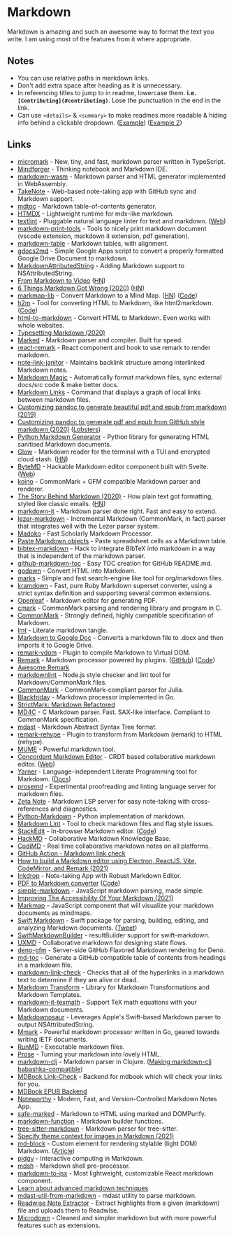 # Markdown

Markdown is amazing and such an awesome way to format the text you write. I am using most of the features from it where appropriate.

## Notes

- You can use relative paths in markdown links.
- Don't add extra space after heading as it is unnecessary.
- In referencing titles to jump to in readme, lowercase them. **i.e. `[Contributing](#contributing)`**. Lose the punctuation in the end in the link.
- Can use `<details>` & `<summary>` to make readmes more readable & hiding info behind a clickable dropdown. ([Example](https://github.com/amejiarosario/dsa.js-data-structures-algorithms-javascript)) ([Example 2](https://gist.github.com/joyrexus/16041f2426450e73f5df9391f7f7ae5f))

## Links

- [micromark](https://github.com/micromark/micromark) - New, tiny, and fast, markdown parser written in TypeScript.
- [Mindforger](https://github.com/dvorka/mindforger) - Thinking notebook and Markdown IDE.
- [markdown-wasm](https://github.com/rsms/markdown-wasm) - Markdown parser and HTML generator implemented in WebAssembly.
- [TakeNote](https://github.com/taniarascia/takenote) - Web-based note-taking app with GitHub sync and Markdown support.
- [mdtoc](https://github.com/tallclair/mdtoc) - Markdown table-of-contents generator.
- [HTMDX](https://github.com/michael-klein/htmdx) - Lightweight runtime for mdx-like markdown.
- [textlint](https://github.com/textlint/textlint) - Pluggable natural language linter for text and markdown. ([Web](https://textlint.github.io/))
- [markdown-print-tools](https://github.com/Clikengo/markdown-print-tools) - Tools to nicely print markdown document (vscode extension, markdown it extension, pdf generation).
- [markdown-table](https://github.com/wooorm/markdown-table) - Markdown tables, with alignment.
- [gdocs2md](https://github.com/mangini/gdocs2md) - Simple Google Apps script to convert a properly formatted Google Drive Document to markdown.
- [MarkdownAttributedString](https://github.com/chockenberry/MarkdownAttributedString) - Adding Markdown support to NSAttributedString.
- [From Markdown to Video](https://www.videopuppet.com/docs/script/) ([HN](https://news.ycombinator.com/item?id=22718854))
- [6 Things Markdown Got Wrong (2020)](https://www.swyx.io/writing/markdown-mistakes/) ([HN](https://news.ycombinator.com/item?id=22776108))
- [markmap-lib](https://markmap.js.org/) - Convert Markdown to a Mind Map. ([HN](https://news.ycombinator.com/item?id=22831015)) ([Code](https://github.com/gera2ld/markmap-lib))
- [h2m](http://tinyambition.com/h2m/) - Tool for converting HTML to Markdown, like html2markdown. ([Code](https://github.com/island205/h2m))
- [html-to-markdown](https://github.com/JohannesKaufmann/html-to-markdown) - Convert HTML to Markdown. Even works with whole websites.
- [Typesetting Markdown (2020)](https://dave.autonoma.ca/blog/2019/05/22/typesetting-markdown-part-1/)
- [Marked](https://github.com/markedjs/marked) - Markdown parser and compiler. Built for speed.
- [react-remark](https://github.com/ChristianMurphy/react-remark) - React component and hook to use remark to render markdown.
- [note-link-janitor](https://github.com/andymatuschak/note-link-janitor) - Maintains backlink structure among interlinked Markdown notes.
- [Markdown Magic](https://github.com/DavidWells/markdown-magic) - Automatically format markdown files, sync external docs/src code & make better docs.
- [Markdown Links](https://github.com/tchayen/markdown-links) - Command that displays a graph of local links between markdown files.
- [Customizing pandoc to generate beautiful pdf and epub from markdown (2019)](https://learnbyexample.github.io/tutorial/ebook-generation/customizing-pandoc/)
- [Customizing pandoc to generate pdf and epub from GitHub style markdown (2020)](https://learnbyexample.github.io/customizing-pandoc/) ([Lobsters](https://lobste.rs/s/zgsdgg/customizing_pandoc_generate_pdf_epub))
- [Python Markdown Generator](https://github.com/Nicceboy/python-markdown-generator) - Python library for generating HTML sanitised Markdown documents.
- [Glow](https://github.com/charmbracelet/glow) - Markdown reader for the terminal with a TUI and encrypted cloud stash. ([HN](https://news.ycombinator.com/item?id=24810312))
- [ByteMD](https://github.com/bytedance/bytemd) - Hackable Markdown editor component built with Svelte. ([Web](https://bytedance.github.io/bytemd/))
- [koino](https://github.com/kivikakk/koino) - CommonMark + GFM compatible Markdown parser and renderer.
- [The Story Behind Markdown (2020)](https://capiche.com/e/markdown-history) - How plain text got formatting, styled like classic emails. ([HN](https://news.ycombinator.com/item?id=24860615))
- [markdown-it](https://github.com/markdown-it/markdown-it) - Markdown parser done right. Fast and easy to extend.
- [lezer-markdown](https://github.com/lezer-parser/markdown) - Incremental Markdown (CommonMark, in fact) parser that integrates well with the Lezer parser system.
- [Madoko](https://github.com/koka-lang/madoko) - Fast Scholarly Markdown Processor.
- [Paste Markdown objects](https://github.com/github/paste-markdown) - Paste spreadsheet cells as a Markdown table.
- [bibtex-markdown](https://github.com/kyledewey/bibtex-markdown) - Hack to integrate BibTeX into markdown in a way that is independent of the markdown parser.
- [github-markdown-toc](https://github.com/ekalinin/github-markdown-toc.go) - Easy TOC creation for GitHub README.md.
- [godown](https://github.com/mattn/godown) - Convert HTML into Markdown.
- [marks](https://github.com/isamert/marks) - Simple and fast search-engine like tool for org/markdown files.
- [kramdown](https://github.com/gettalong/kramdown) - Fast, pure Ruby Markdown superset converter, using a strict syntax definition and supporting several common extensions.
- [Openleaf](https://github.com/werner-duvaud/openleaf-markdown-pdf) - Markdown editor for generating PDF.
- [cmark](https://github.com/commonmark/cmark) - CommonMark parsing and rendering library and program in C.
- [CommonMark](https://commonmark.org/) - Strongly defined, highly compatible specification of Markdown.
- [lmt](https://github.com/driusan/lmt) - Literate markdown tangle.
- [Markdown to Google Doc](https://github.com/timwis/markdown-to-google-doc) - Converts a markdown file to .docx and then imports it to Google Drive.
- [remark-vdom](https://github.com/remarkjs/remark-vdom) - Plugin to compile Markdown to Virtual DOM.
- [Remark](https://remark.js.org/) - Markdown processor powered by plugins. ([GitHub](https://github.com/remarkjs)) ([Code](https://github.com/remarkjs/remark))
- [Awesome Remark](https://github.com/remarkjs/awesome-remark)
- [markdownlint](https://github.com/DavidAnson/markdownlint) - Node.js style checker and lint tool for Markdown/CommonMark files.
- [CommonMark](https://github.com/MichaelHatherly/CommonMark.jl) - CommonMark-compliant parser for Julia.
- [Blackfriday](https://github.com/russross/blackfriday) - Markdown processor implemented in Go.
- [StrictMark: Markdown Refactored](http://doc.replicated.cc/^Wiki/strictmark.sm)
- [MD4C](https://github.com/mity/md4c) - C Markdown parser. Fast. SAX-like interface. Compliant to CommonMark specification.
- [mdast](https://github.com/syntax-tree/mdast) - Markdown Abstract Syntax Tree format.
- [remark-rehype](https://github.com/remarkjs/remark-rehype) - Plugin to transform from Markdown (remark) to HTML (rehype).
- [MUME](https://github.com/shd101wyy/mume) - Powerful markdown tool.
- [Concordant Markdown Editor](https://github.com/concordant/c-markdown-editor) - CRDT based collaborative markdown editor. ([Web](https://concordant.io/))
- [Yarner](https://github.com/mlange-42/yarner) - Language-independent Literate Programming tool for Markdown. ([Docs](https://mlange-42.github.io/yarner/))
- [prosemd](https://github.com/kitten/prosemd-lsp) - Experimental proofreading and linting language server for markdown files.
- [Zeta Note](https://github.com/artempyanykh/zeta-note) - Markdown LSP server for easy note-taking with cross-references and diagnostics.
- [Python-Markdown](https://github.com/Python-Markdown/markdown) - Python implementation of markdown.
- [Markdown Lint](https://github.com/markdownlint/markdownlint) - Tool to check markdown files and flag style issues.
- [StackEdit](https://stackedit.io/) - In-browser Markdown editor. ([Code](https://github.com/benweet/stackedit))
- [HackMD](https://hackmd.io/) - Collaborative Markdown Knowledge Base.
- [CodiMD](https://github.com/hackmdio/codimd) - Real time collaborative markdown notes on all platforms.
- [GitHub Action - Markdown link check](https://github.com/gaurav-nelson/github-action-markdown-link-check)
- [How to build a Markdown editor using Electron, ReactJS, Vite, CodeMirror, and Remark (2021)](https://www.youtube.com/watch?v=gxBis8EgoAg)
- [Inkdrop](https://www.inkdrop.app/) - Note-taking App with Robust Markdown Editor.
- [PDF to Markdown converter](https://pdf2md.morethan.io/) ([Code](https://github.com/jzillmann/pdf-to-markdown))
- [simple-markdown](https://github.com/Khan/simple-markdown) - JavaScript markdown parsing, made simple.
- [Improving The Accessibility Of Your Markdown (2021)](https://www.smashingmagazine.com/2021/09/improving-accessibility-of-markdown/)
- [Markmap](https://github.com/dundalek/markmap) - JavaScript component that will visualize your markdown documents as mindmaps.
- [Swift Markdown](https://github.com/apple/swift-markdown) - Swift package for parsing, building, editing, and analyzing Markdown documents. ([Tweet](https://twitter.com/ChristianSelig/status/1455222872125935619))
- [SwiftMarkdownBuilder](https://github.com/DoccZz/SwiftMarkdownBuilder) - resultBuilder support for swift-markdown.
- [UXMD](https://github.com/lobau/uxmd) - Collaborative markdown for designing state flows.
- [deno-gfm](https://github.com/lucacasonato/deno-gfm) - Server-side GitHub Flavored Markdown rendering for Deno.
- [md-toc](https://github.com/zeusdeux/md-toc) - Generate a GitHub compatible table of contents from headings in a markdown file.
- [markdown-link-check](https://github.com/tcort/markdown-link-check) - Checks that all of the hyperlinks in a markdown text to determine if they are alive or dead.
- [Markdown Transform](https://github.com/accordproject/markdown-transform) - Library for Markdown Transformations and Markdown Templates.
- [markdown-it-texmath](https://github.com/goessner/markdown-it-texmath) - Support TeX math equations with your Markdown documents.
- [Markdownosaur](https://github.com/christianselig/Markdownosaur) - Leverages Apple's Swift-based Markdown parser to output NSAttributedString.
- [Mmark](https://github.com/mmarkdown/mmark) - Powerful markdown processor written in Go, geared towards writing IETF documents.
- [RunMD](https://github.com/broofa/runmd) - Executable markdown files.
- [Prose](https://github.com/HGHimself/prose) - Turning your markdown into lovely HTML.
- [markdown-clj](https://github.com/yogthos/markdown-clj) - Markdown parser in Clojure. ([Making markdown-clj babashka-compatible](https://blog.michielborkent.nl/markdown-clj-babashka-compatible.html))
- [MDBook Link-Check](https://github.com/Michael-F-Bryan/mdbook-linkcheck) - Backend for mdbook which will check your links for you.
- [MDBook EPUB Backend](https://github.com/Michael-F-Bryan/mdbook-epub)
- [Noteworthy](https://github.com/SeaDve/Noteworthy) - Modern, Fast, and Version-Controlled Markdown Notes App.
- [safe-marked](https://github.com/azu/safe-marked) - Markdown to HTML using marked and DOMPurify.
- [markdown-function](https://github.com/azu/markdown-function) - Markdown builder functions.
- [tree-sitter-markdown](https://github.com/MDeiml/tree-sitter-markdown) - Markdown parser for tree-sitter.
- [Specify theme context for images in Markdown (2021)](https://github.blog/changelog/2021-11-24-specify-theme-context-for-images-in-markdown/)
- [md-block](https://github.com/LeaVerou/md-block) - Custom element for rendering stylable (light DOM) Markdown. ([Article](https://lea.verou.me/2021/11/on-yak-shaving-and-md-block-an-html-element-for-markdown/))
- [pidgy](https://github.com/deathbeds/pidgy) - Interactive computing in Markdown.
- [mdsh](https://github.com/zimbatm/mdsh) - Markdown shell pre-processor.
- [markdown-to-jsx](https://github.com/probablyup/markdown-to-jsx) - Most lightweight, customizable React markdown component.
- [Learn about advanced markdown techniques](https://github.com/DavidWells/advanced-markdown)
- [mdast-util-from-markdown](https://github.com/syntax-tree/mdast-util-from-markdown) - mdast utility to parse markdown.
- [Readwise Note Extractor](https://github.com/elchead/readwise-note-extractor) - Extract highlights from a given (markdown) file and uploads them to Readwise.
- [Microdown](https://github.com/pillar-markup/Microdown) - Cleaned and simpler markdown but with more powerful features such as extensions.
